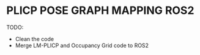# PLICP POSE GRAPH MAPPING ROS2
TODO: 
- Clean the code
- Merge LM-PLICP and Occupancy Grid code to ROS2
